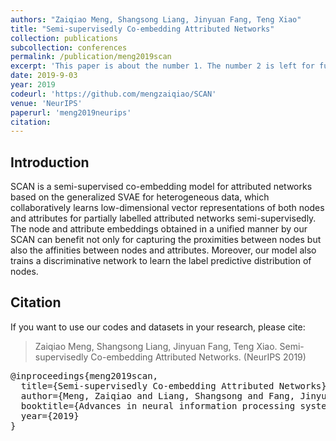 ```yaml
---
authors: "Zaiqiao Meng, Shangsong Liang, Jinyuan Fang, Teng Xiao"
title: "Semi-supervisedly Co-embedding Attributed Networks"
collection: publications
subcollection: conferences
permalink: /publication/meng2019scan
excerpt: 'This paper is about the number 1. The number 2 is left for future work.'
date: 2019-9-03
year: 2019
codeurl: 'https://github.com/mengzaiqiao/SCAN'
venue: 'NeurIPS'
paperurl: 'meng2019neurips'
citation:
---
```


## Introduction

SCAN is a semi-supervised co-embedding model for attributed networks based on the generalized SVAE for heterogeneous data, which collaboratively learns low-dimensional vector representations of both nodes and attributes for partially labelled attributed networks semi-supervisedly. The node and attribute embeddings obtained in a unified manner by our SCAN can benefit not only for capturing the proximities between nodes but also the affinities between nodes and attributes. Moreover, our model also trains a discriminative network to learn the label predictive distribution of nodes.


## Citation

If you want to use our codes and datasets in your research, please cite:
>Zaiqiao Meng, Shangsong Liang, Jinyuan Fang, Teng Xiao. Semi-supervisedly Co-embedding Attributed Networks. (NeurIPS 2019)

<pre>
@inproceedings{meng2019scan,
  title={Semi-supervisedly Co-embedding Attributed Networks},
  author={Meng, Zaiqiao and Liang, Shangsong and Fang, Jinyuan and Xiao, Teng},
  booktitle={Advances in neural information processing systems},
  year={2019}
}
</pre>